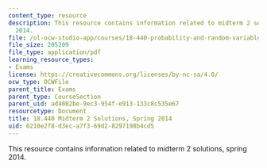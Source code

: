 ```yaml
---
content_type: resource
description: This resource contains information related to midterm 2 solutions, spring
  2014.
file: /ol-ocw-studio-app/courses/18-440-probability-and-random-variables-spring-2014/0210e2f8d3eca7f369d28297198b4cd5_MIT18_440S14_mid2_2014_sol.pdf
file_size: 205209
file_type: application/pdf
learning_resource_types:
- Exams
license: https://creativecommons.org/licenses/by-nc-sa/4.0/
ocw_type: OCWFile
parent_title: Exams
parent_type: CourseSection
parent_uid: ad4082be-9ec3-954f-e913-133c8c535e67
resourcetype: Document
title: 18.440 Midterm 2 Solutions, Spring 2014
uid: 0210e2f8-d3ec-a7f3-69d2-8297198b4cd5
---
```

This resource contains information related to midterm 2 solutions, spring 2014.